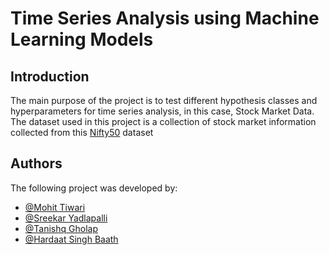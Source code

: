 # Time Series Analysis using Machine Learning Models

## Introduction
The main purpose of the project is to test  different hypothesis classes and hyperparameters for time series analysis, in this case, Stock Market Data. The dataset used in this project is a collection of stock market information collected from this [Nifty50](https://www.kaggle.com/datasets/rohanrao/nifty50-stock-market-data) dataset

## Authors
The following project was developed by:
* [@Mohit Tiwari](https://github.com/mmjsmohit)
* [@Sreekar Yadlapalli](https://github.com/Sreekar273)
* [@Tanishq Gholap](https://github.com/Sky2728)
* [@Hardaat Singh Baath](https://github.com/hardaatbaath)